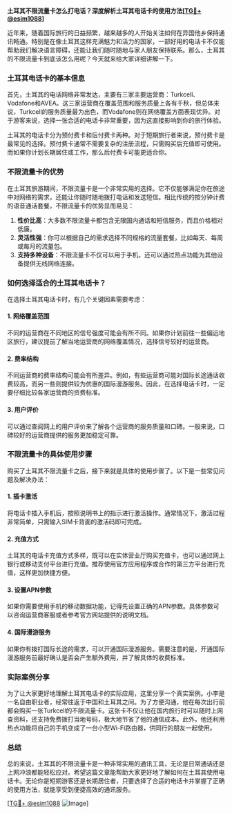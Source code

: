 **土耳其不限流量卡怎么打电话？深度解析土耳其电话卡的使用方法[[TG💪+ @esim1088](https://t.me/s/esim1088)]**

近年来，随着国际旅行的日益频繁，越来越多的人开始关注如何在异国他乡保持通讯畅通。特别是在像土耳其这样充满魅力和活力的国家，一部好用的电话卡不仅能帮助我们解决语言障碍，还能让我们随时随地与家人朋友保持联系。那么，土耳其的不限流量卡到底该怎么用呢？今天就来给大家详细讲解一下。

### 土耳其电话卡的基本信息

首先，土耳其的电话网络非常发达，主要有三家主要运营商：Turkcell、Vodafone和AVEA。这三家运营商在覆盖范围和服务质量上各有千秋，但总体来说，Turkcell的服务质量最为出色，而Vodafone则在网络覆盖方面表现优异。对于游客来说，选择一张合适的电话卡非常重要，因为这直接影响到你的旅行体验。

土耳其的电话卡分为预付费卡和后付费卡两种。对于短期旅行者来说，预付费卡是最常见的选择。预付费卡通常不需要复杂的注册流程，只需购买后充值即可使用。而如果你计划长期居住或工作，那么后付费卡可能更适合你。

### 不限流量卡的优势

在土耳其旅游期间，不限流量卡是一个非常实用的选择。它不仅能够满足你在旅途中对网络的需求，还能让你随时随地拨打电话和发送短信。相比传统的按分钟计费的语音通话套餐，不限流量卡的优势显而易见：

1. **性价比高**：大多数不限流量卡都包含无限国内通话和短信服务，而且价格相对低廉。
2. **灵活性强**：你可以根据自己的需求选择不同规格的流量套餐，比如每天、每周或每月的流量包。
3. **支持多种设备**：不限流量卡不仅可以用于手机，还可以通过热点功能为其他设备提供无线网络连接。

### 如何选择适合的土耳其电话卡？

在选择土耳其电话卡时，有几个关键因素需要考虑：

#### 1. 网络覆盖范围
不同的运营商在不同地区的信号强度可能会有所不同。如果你计划前往一些偏远地区旅行，建议提前了解当地运营商的网络覆盖情况，选择信号较好的运营商。

#### 2. 费率结构
不同运营商的费率结构可能会有所差异。例如，有些运营商可能对国际长途通话收费较高，而另一些则提供较为优惠的国际漫游服务。因此，在选择电话卡时，一定要仔细比较各家运营商的资费标准。

#### 3. 用户评价
可以通过查阅网上的用户评价来了解各个运营商的服务质量和口碑。一般来说，口碑较好的运营商提供的服务更加稳定可靠。

### 不限流量卡的具体使用步骤

购买了土耳其不限流量卡之后，接下来就是具体的使用步骤了。以下是一些常见问题及解决办法：

#### 1. 插卡激活
将电话卡插入手机后，按照说明书上的指示进行激活操作。通常情况下，激活过程非常简单，只需输入SIM卡背面的激活码即可完成。

#### 2. 充值方式
土耳其的电话卡充值方式多样，既可以在实体营业厅购买充值卡，也可以通过网上银行或移动支付平台进行充值。推荐使用官方应用程序或合作的第三方平台进行充值，这样更加快捷方便。

#### 3. 设置APN参数
如果你需要使用手机的移动数据功能，记得先设置正确的APN参数。具体参数可以咨询运营商客服或者参考官方网站提供的说明文档。

#### 4. 国际漫游服务
如果你有拨打国际长途的需求，可以开通国际漫游服务。需要注意的是，开通国际漫游服务前最好确认是否会产生额外费用，并了解具体的收费标准。

### 实际案例分享

为了让大家更好地理解土耳其电话卡的实际应用，这里分享一个真实案例。小李是一名自由职业者，经常往返于中国和土耳其之间。为了方便沟通，他在每次出行前都会购买一张Turkcell的不限流量卡。这张卡不仅让他在国内旅行时可以随时上网查资料，还支持免费拨打当地号码，极大地节省了他的通信成本。此外，他还利用热点功能将自己的手机变成了一台小型Wi-Fi路由器，供同行的朋友一起使用。

### 总结

总的来说，土耳其的不限流量卡是一种非常实用的通讯工具，无论是日常通话还是上网冲浪都能轻松应对。希望这篇文章能帮助大家更好地了解如何在土耳其使用电话卡。无论你是短期游客还是长期居住者，只要选择了合适的电话卡并掌握了正确的使用方法，就能享受到便捷高效的通讯服务。

[[TG💪+ @esim1088](https://t.me/s/esim1088) ![Image](https://i.postimg.cc/4NQfJmqS/Snipaste-2025-05-13-00-14-12.png)]